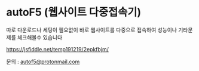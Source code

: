 # autoF5 (웹사이트 다중접속기)

따로 다운로드나 세팅이 필요없이 
바로 웹사이트를 다중으로 접속하여 성능이나 기타문제를 체크해볼수 있습니다

https://jsfiddle.net/temp191219/2epkfbjm/

문의 : autof5@protonmail.com
